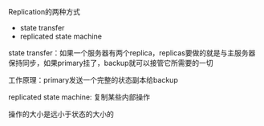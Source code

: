 Replication的两种方式
- state transfer
- replicated state machine

state transfer：如果一个服务器有两个replica，replicas要做的就是与主服务器保持同步，如果primary挂了，backup就可以接管它所需要的一切

工作原理：primary发送一个完整的状态副本给backup



replicated state machine: 复制某些内部操作

操作的大小是远小于状态的大小的